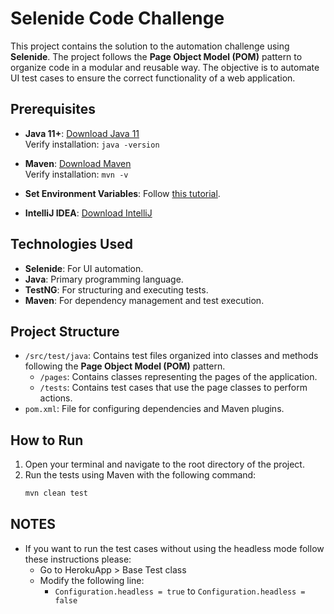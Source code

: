 # Selenide Code Challenge

This project contains the solution to the automation challenge using **Selenide**. The project follows the **Page Object Model (POM)** pattern to organize code in a modular and reusable way. The objective is to automate UI test cases to ensure the correct functionality of a web application.

## Prerequisites

- **Java 11+**: [Download Java 11](https://www.oracle.com/java/technologies/downloads/#java11)  
  Verify installation: `java -version`

- **Maven**: [Download Maven](https://maven.apache.org/download.cgi)  
  Verify installation: `mvn -v`

- **Set Environment Variables**: Follow [this tutorial](https://www.tutorialspoint.com/maven/maven_environment_setup.htm).

- **IntelliJ IDEA**: [Download IntelliJ](https://www.jetbrains.com/es-es/idea/download/#section=windows)

## Technologies Used

- **Selenide**: For UI automation.
- **Java**: Primary programming language.
- **TestNG**: For structuring and executing tests.
- **Maven**: For dependency management and test execution.

## Project Structure

- `/src/test/java`: Contains test files organized into classes and methods following the **Page Object Model (POM)** pattern.
  - `/pages`: Contains classes representing the pages of the application.
  - `/tests`: Contains test cases that use the page classes to perform actions.
- `pom.xml`: File for configuring dependencies and Maven plugins.

## How to Run

1. Open your terminal and navigate to the root directory of the project.
2. Run the tests using Maven with the following command:
   ```bash
   mvn clean test

## NOTES
- If you want to run the test cases without using the headless mode follow these instructions please:
  - Go to HerokuApp > Base Test class
  - Modify the following line:
    - `Configuration.headless = true` to `Configuration.headless = false`
